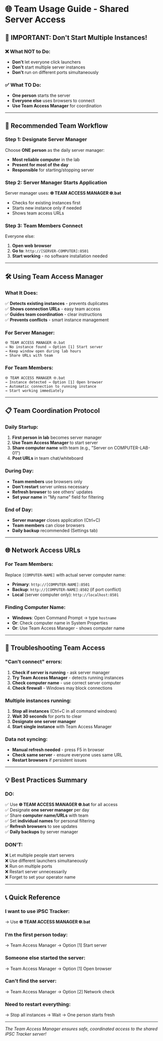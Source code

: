 # 🌐 Team Usage Guide - Shared Server Access

## 🚨 IMPORTANT: Don't Start Multiple Instances!

### ❌ What NOT to Do:
- **Don't** let everyone click launchers
- **Don't** start multiple server instances
- **Don't** run on different ports simultaneously

### ✅ What TO Do:
- **One person** starts the server
- **Everyone else** uses browsers to connect
- **Use Team Access Manager** for coordination

---

## 🎯 Recommended Team Workflow

### **Step 1: Designate Server Manager**
Choose **ONE person** as the daily server manager:
- **Most reliable computer** in the lab
- **Present for most of the day**
- **Responsible** for starting/stopping server

### **Step 2: Server Manager Starts Application**
Server manager uses: **🌐 TEAM ACCESS MANAGER 🌐.bat**
- Checks for existing instances first
- Starts new instance only if needed
- Shows team access URLs

### **Step 3: Team Members Connect**
Everyone else:
1. **Open web browser**
2. **Go to**: `http://[SERVER-COMPUTER]:8501`
3. **Start working** - no software installation needed

---

## 🛠️ Using Team Access Manager

### **What It Does:**
✅ **Detects existing instances** - prevents duplicates  
✅ **Shows connection URLs** - easy team access  
✅ **Guides team coordination** - clear instructions  
✅ **Prevents conflicts** - smart instance management  

### **For Server Manager:**
```
🌐 TEAM ACCESS MANAGER 🌐.bat
→ No instance found → Option [1] Start server
→ Keep window open during lab hours
→ Share URLs with team
```

### **For Team Members:**
```
🌐 TEAM ACCESS MANAGER 🌐.bat  
→ Instance detected → Option [1] Open browser
→ Automatic connection to running instance
→ Start working immediately
```

---

## 📋 Team Coordination Protocol

### **Daily Startup:**
1. **First person in lab** becomes server manager
2. **Use Team Access Manager** to start server
3. **Share computer name** with team (e.g., "Server on COMPUTER-LAB-01")
4. **Post URLs** in team chat/whiteboard

### **During Day:**
- **Team members** use browsers only
- **Don't restart** server unless necessary
- **Refresh browser** to see others' updates
- **Set your name** in "My name" field for filtering

### **End of Day:**
- **Server manager** closes application (Ctrl+C)
- **Team members** can close browsers
- **Daily backup** recommended (Settings tab)

---

## 🌐 Network Access URLs

### **For Team Members:**
Replace `[COMPUTER-NAME]` with actual server computer name:

- **Primary**: `http://[COMPUTER-NAME]:8501`
- **Backup**: `http://[COMPUTER-NAME]:8502` (if port conflict)
- **Local** (server computer only): `http://localhost:8501`

### **Finding Computer Name:**
- **Windows**: Open Command Prompt → type `hostname`
- **Or**: Check computer name in System Properties
- **Or**: Use Team Access Manager - shows computer name

---

## 🚨 Troubleshooting Team Access

### **"Can't connect" errors:**
1. **Check if server is running** - ask server manager
2. **Try Team Access Manager** - detects running instances
3. **Check computer name** - use correct server computer
4. **Check firewall** - Windows may block connections

### **Multiple instances running:**
1. **Stop all instances** (Ctrl+C in all command windows)
2. **Wait 30 seconds** for ports to clear
3. **Designate one server manager**
4. **Start single instance** with Team Access Manager

### **Data not syncing:**
- **Manual refresh needed** - press F5 in browser
- **Check same server** - ensure everyone uses same URL
- **Restart browsers** if persistent issues

---

## 💡 Best Practices Summary

### **DO:**
✅ Use **🌐 TEAM ACCESS MANAGER 🌐.bat** for all access  
✅ Designate **one server manager** per day  
✅ Share **computer name/URLs** with team  
✅ Set **individual names** for personal filtering  
✅ **Refresh browsers** to see updates  
✅ **Daily backups** by server manager  

### **DON'T:**
❌ Let multiple people start servers  
❌ Use different launchers simultaneously  
❌ Run on multiple ports  
❌ Restart server unnecessarily  
❌ Forget to set your operator name  

---

## 📞 Quick Reference

### **I want to use iPSC Tracker:**
→ Use **🌐 TEAM ACCESS MANAGER 🌐.bat**

### **I'm the first person today:**
→ Team Access Manager → Option [1] Start server

### **Someone else started the server:**
→ Team Access Manager → Option [1] Open browser

### **Can't find the server:**
→ Team Access Manager → Option [2] Network check

### **Need to restart everything:**
→ Stop all instances → Wait → One person starts fresh

---

*The Team Access Manager ensures safe, coordinated access to the shared iPSC Tracker server!*